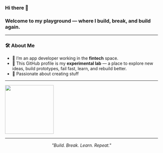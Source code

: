 ### Hi there 👋

<h3 >Welcome to my playground — where I build, break, and build again.</h3>

---

### 🛠️ About Me

- 💼 I’m an app developer working in the **fintech** space.
- 🧪 This GitHub profile is my **experimental lab** — a place to explore new ideas, build prototypes, fail fast, learn, and rebuild better.
- 🚀 Passionate about creating stuff

---



<p >
  <!-- <img src="https://github-readme-stats.vercel.app/api?username=bluekandil&show_icons=true&theme=radical" height="160" />-->
  <img src="https://github-readme-stats.vercel.app/api/top-langs/?username=bluekandil&layout=compact&theme=radical" height="160" />
</p>

---

<p align="center"><i>"Build. Break. Learn. Repeat."</i></p>


<!--

**bluekandil/bluekandil** is a ✨ _special_ ✨ repository because its `README.md` (this file) appears on your GitHub profile.

Here are some ideas to get you started:

- 🔭 I’m currently working on ...
- 🌱 I’m currently learning ...
- 👯 I’m looking to collaborate on ...
- 🤔 I’m looking for help with ...
- 💬 Ask me about ...
- 📫 How to reach me: ...
- 😄 Pronouns: ...
- ⚡ Fun fact: ...



### 🚧 Projects in Progress

- 🏦 Micro-experiments in mobile finance apps
- 🔐 Secure login prototypes using biometrics
- 📊 Lightweight analytics dashboards for personal finance


### 🧰 Tech Stack


![Flutter](https://img.shields.io/badge/-Flutter-02569B?style=flat&logo=flutter&logoColor=white)
![Dart](https://img.shields.io/badge/-Dart-0175C2?style=flat&logo=dart&logoColor=white)
![Python](https://img.shields.io/badge/-Python-3776AB?style=flat&logo=python&logoColor=white)
![Firebase](https://img.shields.io/badge/-Firebase-FFCA28?style=flat&logo=firebase&logoColor=black)
![Docker](https://img.shields.io/badge/-Docker-2496ED?style=flat&logo=docker&logoColor=white)
![PostgreSQL](https://img.shields.io/badge/-PostgreSQL-336791?style=flat&logo=postgresql&logoColor=white)


### 📈 GitHub Stats
![Prachi's GitHub stats](https://github-readme-stats.vercel.app/api?username=bluekandil&show_icons=true&theme=radical)

![Top Langs](https://github-readme-stats.vercel.app/api/top-langs/?username=bluekandil&layout=compact)

[![trophy](https://github-profile-trophy.vercel.app/?username=bluekandil)](https://github.com/ryo-ma/github-profile-trophy)


### 📫 Reach Me
- Portfolio: [yourname.dev](https://yourname.dev)
- LinkedIn: [in/yourprofile](https://linkedin.com/in/yourprofile)
- Email: your@email.com

-->
